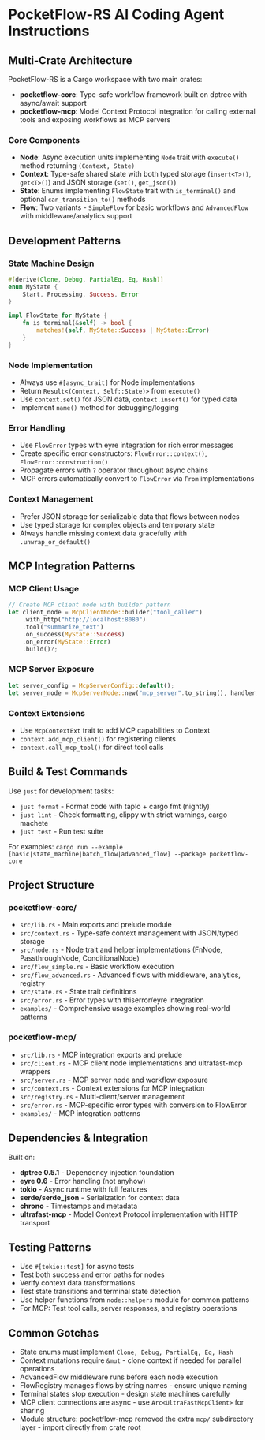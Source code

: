 # PocketFlow-RS AI Coding Agent Instructions

## Multi-Crate Architecture

PocketFlow-RS is a Cargo workspace with two main crates:

- **pocketflow-core**: Type-safe workflow framework built on dptree with async/await support
- **pocketflow-mcp**: Model Context Protocol integration for calling external tools and exposing workflows as MCP servers

### Core Components

- **Node**: Async execution units implementing `Node` trait with `execute()` method returning `(Context, State)`
- **Context**: Type-safe shared state with both typed storage (`insert<T>()`, `get<T>()`) and JSON storage (`set()`, `get_json()`)  
- **State**: Enums implementing `FlowState` trait with `is_terminal()` and optional `can_transition_to()` methods
- **Flow**: Two variants - `SimpleFlow` for basic workflows and `AdvancedFlow` with middleware/analytics support

## Development Patterns

### State Machine Design
```rust
#[derive(Clone, Debug, PartialEq, Eq, Hash)]
enum MyState {
    Start, Processing, Success, Error
}

impl FlowState for MyState {
    fn is_terminal(&self) -> bool {
        matches!(self, MyState::Success | MyState::Error)
    }
}
```

### Node Implementation
- Always use `#[async_trait]` for Node implementations
- Return `Result<(Context, Self::State)>` from `execute()`
- Use `context.set()` for JSON data, `context.insert()` for typed data
- Implement `name()` method for debugging/logging

### Error Handling
- Use `FlowError` types with eyre integration for rich error messages
- Create specific error constructors: `FlowError::context()`, `FlowError::construction()`
- Propagate errors with `?` operator throughout async chains
- MCP errors automatically convert to `FlowError` via `From` implementations

### Context Management
- Prefer JSON storage for serializable data that flows between nodes
- Use typed storage for complex objects and temporary state
- Always handle missing context data gracefully with `.unwrap_or_default()`

## MCP Integration Patterns

### MCP Client Usage
```rust
// Create MCP client node with builder pattern
let client_node = McpClientNode::builder("tool_caller")
    .with_http("http://localhost:8080")
    .tool("summarize_text")
    .on_success(MyState::Success)
    .on_error(MyState::Error)
    .build()?;
```

### MCP Server Exposure
```rust
let server_config = McpServerConfig::default();
let server_node = McpServerNode::new("mcp_server".to_string(), handler, MyState::Running);
```

### Context Extensions
- Use `McpContextExt` trait to add MCP capabilities to Context
- `context.add_mcp_client()` for registering clients
- `context.call_mcp_tool()` for direct tool calls

## Build & Test Commands

Use `just` for development tasks:
- `just format` - Format code with taplo + cargo fmt (nightly)
- `just lint` - Check formatting, clippy with strict warnings, cargo machete
- `just test` - Run test suite

For examples: `cargo run --example [basic|state_machine|batch_flow|advanced_flow] --package pocketflow-core`

## Project Structure

### pocketflow-core/
- `src/lib.rs` - Main exports and prelude module
- `src/context.rs` - Type-safe context management with JSON/typed storage
- `src/node.rs` - Node trait and helper implementations (FnNode, PassthroughNode, ConditionalNode)
- `src/flow_simple.rs` - Basic workflow execution
- `src/flow_advanced.rs` - Advanced flows with middleware, analytics, registry
- `src/state.rs` - State trait definitions
- `src/error.rs` - Error types with thiserror/eyre integration
- `examples/` - Comprehensive usage examples showing real-world patterns

### pocketflow-mcp/
- `src/lib.rs` - MCP integration exports and prelude
- `src/client.rs` - MCP client node implementations and ultrafast-mcp wrappers
- `src/server.rs` - MCP server node and workflow exposure
- `src/context.rs` - Context extensions for MCP integration
- `src/registry.rs` - Multi-client/server management
- `src/error.rs` - MCP-specific error types with conversion to FlowError
- `examples/` - MCP integration patterns

## Dependencies & Integration

Built on:
- **dptree 0.5.1** - Dependency injection foundation
- **eyre 0.6** - Error handling (not anyhow)
- **tokio** - Async runtime with full features
- **serde/serde_json** - Serialization for context data
- **chrono** - Timestamps and metadata
- **ultrafast-mcp** - Model Context Protocol implementation with HTTP transport

## Testing Patterns

- Use `#[tokio::test]` for async tests
- Test both success and error paths for nodes
- Verify context data transformations
- Test state transitions and terminal state detection
- Use helper functions from `node::helpers` module for common patterns
- For MCP: Test tool calls, server responses, and registry operations

## Common Gotchas

- State enums must implement `Clone, Debug, PartialEq, Eq, Hash`
- Context mutations require `&mut` - clone context if needed for parallel operations
- AdvancedFlow middleware runs before each node execution
- FlowRegistry manages flows by string names - ensure unique naming
- Terminal states stop execution - design state machines carefully
- MCP client connections are async - use `Arc<UltraFastMcpClient>` for sharing
- Module structure: pocketflow-mcp removed the extra `mcp/` subdirectory layer - import directly from crate root
